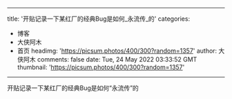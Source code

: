 
---
title: '开贴记录一下某红厂的经典Bug是如何_永流传_的'
categories: 
 - 博客
 - 大侠阿木
 - 首页
headimg: 'https://picsum.photos/400/300?random=1357'
author: 大侠阿木
comments: false
date: Tue, 24 May 2022 03:33:52 GMT
thumbnail: 'https://picsum.photos/400/300?random=1357'
---

<div>   
开贴记录一下某红厂的经典Bug是如何“永流传”的  
</div>
            